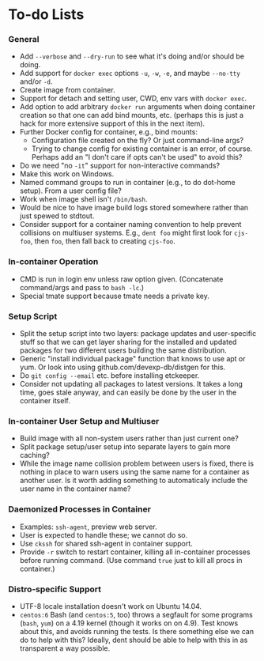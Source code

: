 To-do Lists
===========

### General

- Add `--verbose` and `--dry-run` to see what it's doing and/or should be doing.
- Add support for `docker exec` options `-u`, `-w`, `-e`, and maybe
  `--no-tty` and/or `-d`.
- Create image from container.
- Support for detach and setting user, CWD, env vars with `docker exec`.
- Add option to add arbitrary `docker run` arguments when doing container
  creation so that one can add bind mounts, etc. (perhaps this is just a
  hack for more extensive support of this in the next item).
- Further Docker config for container, e.g., bind mounts:
  - Configuration file created on the fly? Or just command-line args?
  - Trying to change config for existing container is an error, of course.
    Perhaps add an "I don't care if opts can't be used" to avoid this?
- Do we need "no `-it`" support for non-interactive commands?
- Make this work on Windows.
- Named command groups to run in container (e.g., to do dot-home setup).
  From a user config file?
- Work when image shell isn't `/bin/bash`.
- Would be nice to have image build logs stored somewhere rather than just
  spewed to stdtout.
- Consider support for a container naming convention to help prevent
  collisions on multiuser systems. E.g., `dent foo` might first look for
  `cjs-foo`, then `foo`, then fall back to creating `cjs-foo`.

### In-container Operation

- CMD is run in login env unless raw option given. (Concatenate
  command/args and pass to `bash -lc`.)
- Special tmate support because tmate needs a private key.

### Setup Script

- Split the setup script into two layers: package updates and
  user-specific stuff so that we can get layer sharing for the
  installed and updated packages for two different users building the
  same distribution.
- Generic "install individual package" function that knows to use apt
  or yum. Or look into using github.com/devexp-db/distgen for this.
- Do `git config --email` etc. before installing etckeeper.
- Consider not updating all packages to latest versions. It takes a
  long time, goes stale anyway, and can easily be done by the user in
  the container itself.

### In-container User Setup and Multiuser

- Build image with all non-system users rather than just current one?
- Split package setup/user setup into separate layers to gain more caching?
- While the image name collision problem between users is fixed, there is
  nothing in place to warn users using the same name for a container as
  another user. Is it worth adding something to automaticaly include the
  user name in the container name?

### Daemonized Processes in Container

- Examples: `ssh-agent`, preview web server.
- User is expected to handle these; we cannot do so.
- Use `ckssh` for shared ssh-agent in container support.
- Provide `-r` switch to restart container, killing all in-container
  processes before running command. (Use command `true` just to kill
  all procs in container.)

### Distro-specific Support

- UTF-8 locale installation doesn't work on Ubuntu 14.04.
- `centos:6` Bash (and `centos:5`, too) throws a segfault for some
  programs (`bash`, `yum`) on a 4.19 kernel (though it works on on
  4.9). Test knows about this, and avoids running the tests. Is there
  something else we can do to help with this? Ideally, dent should be
  able to help with this in as transparent a way possible.

